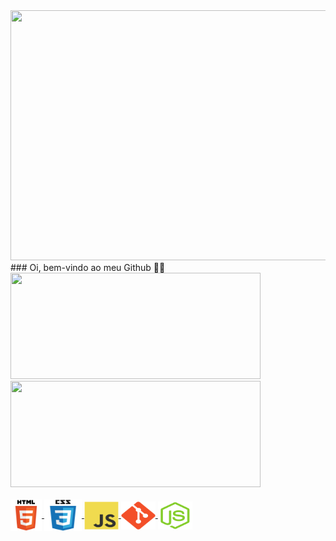 <img src="https://user-images.githubusercontent.com/70382532/138322189-2db8df52-9dcb-40a0-88a8-c365466bd33d.gif" height="400px" width="1000px">
### Oi, bem-vindo ao meu Github 👨‍💻 
 <div>
   <a href="https://github.com/henrique-leandro">
   <img height="170em" width="400"src="https://github-readme-stats.vercel.app/api?username=henrique-leandro&show_icons=true&theme=chartreuse-dark&include_all_commits=true&count_private=true"/>
   <img height="170em" width="400" src="https://github-readme-stats.vercel.app/api/top-langs/?username=henrique-leandro&layout=compact&langs_count=7&theme=chartreuse-dark"/>
 </div>
<div style="display: inline_block"><br>
  <img align="center" alt="henrique-html" height="50' width="60" src="https://github.com/devicons/devicon/blob/master/icons/html5/html5-original-wordmark.svg">
  <img align="center" alt="henrique-CSS" height="50" width="60" src="https://github.com/devicons/devicon/blob/master/icons/css3/css3-original-wordmark.svg">
  <img align="center" alt="henrique-js" height="45" width="55" src="https://github.com/devicons/devicon/blob/master/icons/javascript/javascript-original.svg">
  <img align="center" alt="henrique-git" height="45" width="55" src="https://github.com/devicons/devicon/blob/master/icons/git/git-original.svg">
  <img align="center" alt="henrique-node" height="45" width="55" src="https://github.com/devicons/devicon/blob/master/icons/nodejs/nodejs-plain.svg"> 
                                                                                                                                              
 
</div>
